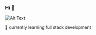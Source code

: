 ### Hi 👋

![Alt Text](https://github.githubassets.com/images/mona-whisper.gif) 


🌱 currently learning full stack development 

